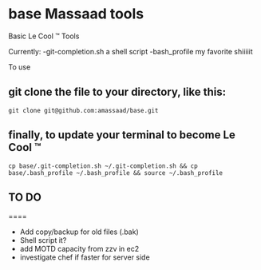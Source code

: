 base Massaad tools
====

Basic Le Cool &trade; Tools

Currently:
-git-completion.sh
  a shell script
-bash_profile
  my favorite shiiiiit

To use 

## git clone the file to your directory, like this:
`git clone git@github.com:amassaad/base.git`

## finally, to update your terminal to become Le Cool &trade;
`cp base/.git-completion.sh ~/.git-completion.sh &&
cp base/.bash_profile ~/.bash_profile &&
source ~/.bash_profile`

## TO DO
====
* Add copy/backup for old files (.bak)
* Shell script it?
* add MOTD capacity from zzv in ec2
* investigate chef if faster for server side 
